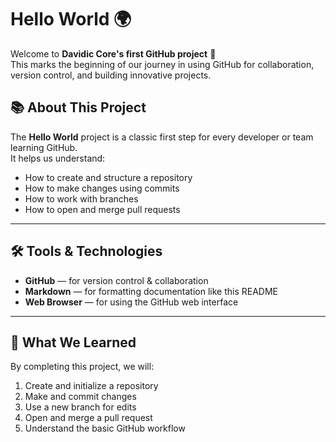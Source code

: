 # Hello World 🌍

Welcome to **Davidic Core's first GitHub project** 🚀  
This marks the beginning of our journey in using GitHub for collaboration, version control, and building innovative projects.

## 📚 About This Project
The **Hello World** project is a classic first step for every developer or team learning GitHub.  
It helps us understand:
- How to create and structure a repository
- How to make changes using commits
- How to work with branches
- How to open and merge pull requests
---
## 🛠 Tools & Technologies
- **GitHub** — for version control & collaboration  
- **Markdown** — for formatting documentation like this README  
- **Web Browser** — for using the GitHub web interface
---

## 🧠 What We Learned
By completing this project, we will:
1. Create and initialize a repository  
2. Make and commit changes  
3. Use a new branch for edits  
4. Open and merge a pull request  
5. Understand the basic GitHub workflow
